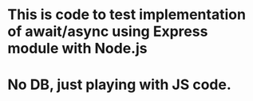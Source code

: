 # This is code to test implementation of await/async using Express module with Node.js 
# No DB, just playing with JS code.
